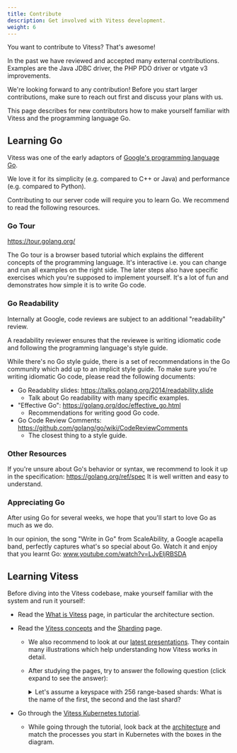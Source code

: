 ```yaml
---
title: Contribute
description: Get involved with Vitess development.
weight: 6
---
```


You want to contribute to Vitess? That's awesome!

In the past we have reviewed and accepted many external contributions. Examples are the Java JDBC driver, the PHP PDO driver or vtgate v3 improvements.

We're looking forward to any contribution! Before you start larger contributions, make sure to reach out first and discuss your plans with us.

This page describes for new contributors how to make yourself familiar with Vitess and the programming language Go.

## Learning Go

Vitess was one of the early adaptors of [Google's programming language Go](https://golang.org/).

We love it for its simplicity (e.g. compared to C++ or Java) and performance (e.g. compared to Python).

Contributing to our server code will require you to learn Go. We recommend to read the following resources.

### Go Tour

https://tour.golang.org/

The Go tour is a browser based tutorial which explains the different concepts of the programming language.
It's interactive i.e. you can change and run all examples on the right side.
The later steps also have specific exercises which you're supposed to implement yourself.
It's a lot of fun and demonstrates how simple it is to write Go code.

### Go Readability

Internally at Google, code reviews are subject to an additional "readability" review.

A readability reviewer ensures that the reviewee is writing idiomatic code and following the programming language's style guide.

While there's no Go style guide, there is a set of recommendations in the Go community which add up to an implicit style guide. To make sure you're writing idiomatic Go code, please read the following documents:

* Go Readablity slides: https://talks.golang.org/2014/readability.slide
  * Talk about Go readability with many specific examples.
* "Effective Go": https://golang.org/doc/effective_go.html
  * Recommendations for writing good Go code.
* Go Code Review Comments: https://github.com/golang/go/wiki/CodeReviewComments
  * The closest thing to a style guide.

### Other Resources

If you're unsure about Go's behavior or syntax, we recommend to look it up in the specification: https://golang.org/ref/spec
It is well written and easy to understand.

### Appreciating Go

After using Go for several weeks, we hope that you'll start to love Go as much as we do.

In our opinion, the song "Write in Go" from ScaleAbility, a Google acapella band, perfectly captures what's so special about Go. Watch it and enjoy that you learnt Go: www.youtube.com/watch?v=LJvEIjRBSDA

## Learning Vitess

Before diving into the Vitess codebase, make yourself familiar with the system and run it yourself:

* Read the [What is Vitess](../overview/whatisvitess) page, in particular the architecture section.

* Read the [Vitess concepts](../overview/concepts) and the [Sharding](../sharding) page.

  * We also recommend to look at our [latest presentations](../resources/presentations). They contain many illustrations which help understanding how Vitess works in detail.

  * After studying the pages, try to answer the following question (click expand to see the answer):
    <details>
      <summary>
        Let's assume a keyspace with 256 range-based shards: What is the name of the first, the second and the last shard?
      </summary>
      -01, 01-02, ff-
    </details>

* Go through the [Vitess Kubernetes tutorial](../tutorials/kubernetes).

  * While going through the tutorial, look back at the [architecture](../overview/whatisvitess/#architecture) and match the processes you start in Kubernetes with the boxes in the diagram.
